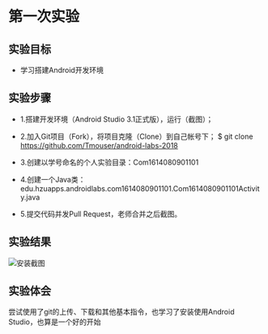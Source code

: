 # 第一次实验

## 实验目标
+   学习搭建Android开发环境
## 实验步骤
+ 1.搭建开发环境（Android Studio 3.1正式版），运行（截图）；

+ 2.加入Git项目（Fork），将项目克隆（Clone）到自己帐号下；
    $ git clone https://github.com/Tmouser/android-labs-2018  
+ 3.创建以学号命名的个人实验目录：Com1614080901101 
+ 4.创建一个Java类：edu.hzuapps.androidlabs.com1614080901101.Com1614080901101Activity.java
+ 5.提交代码并发Pull Request，老师合并之后截图。
## 实验结果
![安装截图](https://github.com/Tmouser/android-labs-2018/blob/master/com1614080901101/Com1614080901101Activity.JPG)
## 实验体会
尝试使用了git的上传、下载和其他基本指令，也学习了安装使用Android Studio，也算是一个好的开始
